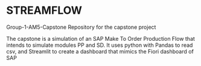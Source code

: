# STREAMFLOW

Group-1-AM5-Capstone
Repository for the capstone project

The capstone is a simulation of an SAP Make To Order Production Flow that intends to simulate modules PP and SD. 
It uses python with Pandas to read csv, and Streamlit to create a dashboard that mimics the Fiori dashboard of SAP

